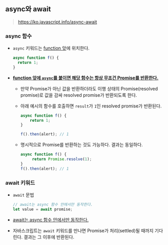 ## async와 await

> https://ko.javascript.info/async-await



### async 함수

- `async` 키워드는 <u>function 앞</u>에 위치한다.

  ```javascript
  async function f() {
  	return 1;
  }
  ```



- **<u>function 앞에 `async`를 붙이면 해당 함수는 항상 무조건 Promise를 반환한다.</u>**

  - 만약 Promise가 아닌 값을 반환하더라도 이행 상태의 Promise(resolved promise)로 값을 감싸 resolved promise가 반환되도록 한다.

  - 아래 예시의 함수를 호출하면 `result`가 `1`인 resolved promise가 반환된다.

    ```javascript
    async function f() {
    	return 1;
    }
    
    f().then(alert); // 1
    ```

  - 명시적으로 Promise를 반환하는 것도 가능하다. 결과는 동일하다.

    ```javascript
    async function f() {
    	 return Promise.resolve(1);
    }
    f().then(alert); // 1
    ```





### await 키워드

- `await` 문법

  ```javascript
  // await는 async 함수 안에서만 동작한다.
  let value = await promise;
  ```

- <u>await는 async 함수 안에서만 동작한다.</u>

- 자바스크립트는 `await` 키워드를 만나면 Promise가 처리(settled)될 때까지 기다린다. 결과는 그 이후에 반환된다.











